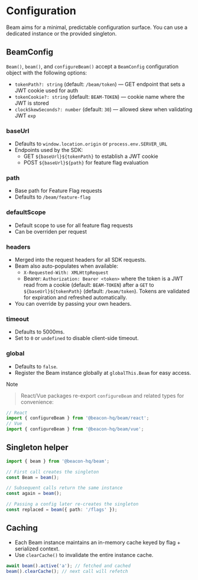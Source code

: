 # Configuration

Beam aims for a minimal, predictable configuration surface. You can use a dedicated instance or the provided singleton.

## BeamConfig

`Beam()`, `beam()`, and `configureBeam()` accept a `BeamConfig` configuration object with the following options:

- `tokenPath?: string` (default: `/beam/token`) — GET endpoint that sets a JWT cookie used for auth
- `tokenCookie?: string` (default: `BEAM-TOKEN`) — cookie name where the JWT is stored
- `clockSkewSeconds?: number` (default: `30`) — allowed skew when validating JWT `exp`

### baseUrl

- Defaults to `window.location.origin` or `process.env.SERVER_URL`
- Endpoints used by the SDK:
    - GET `${baseUrl}${tokenPath}` to establish a JWT cookie
    - POST `${baseUrl}${path}` for feature flag evaluation

### path

- Base path for Feature Flag requests
- Defaults to `/beam/feature-flag`

### defaultScope

- Default scope to use for all feature flag requests
- Can be overriden per request

### headers

- Merged into the request headers for all SDK requests.
- Beam also auto-populates when available:
    - `X-Requested-With: XMLHttpRequest`
    - Bearer: `Authorization: Bearer <token>` where the token is a JWT read from a cookie (default: `BEAM-TOKEN`) after a `GET` to `${baseUrl}${tokenPath}` (default: `/beam/token`). Tokens are validated for expiration and refreshed automatically.
- You can override by passing your own headers.

### timeout

- Defaults to 5000ms.
- Set to `0` or `undefined` to disable client-side timeout.

### global

- Defaults to `false`.
- Register the Beam instance globally at `globalThis.Beam` for easy access.

> [!NOTE]
>
> > React/Vue packages re-export `configureBeam` and related types for convenience:

```ts
// React
import { configureBeam } from '@beacon-hq/beam/react';
// Vue
import { configureBeam } from '@beacon-hq/beam/vue';
```

## Singleton helper

```ts
import { beam } from '@beacon-hq/beam';

// First call creates the singleton
const Beam = beam();

// Subsequent calls return the same instance
const again = beam();

// Passing a config later re-creates the singleton
const replaced = beam({ path: '/flags' });
```

## Caching

- Each Beam instance maintains an in-memory cache keyed by flag + serialized context.
- Use `clearCache()` to invalidate the entire instance cache.

```ts
await beam().active('a'); // fetched and cached
beam().clearCache(); // next call will refetch
```
